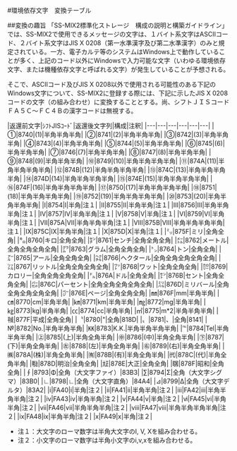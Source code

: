#環境依存文字　変換テーブル

##変換の趣旨
「SS-MIX2標準化ストレージ　構成の説明と構築ガイドライン」では、SS-MIX2で使用できるメッセージの文字は、１バイト系文字はASCIIコード、２バイト系文字はJIS X 0208（第一水準漢字及び第二水準漢字）のみと規定されている。一方、電子カルテ等のシステムはWindows上で動作していることが多く、上記のコード以外にWindowsで入力可能な文字（いわゆる環境依存文字、または機種依存文字と呼ばれる文字）が発生していることが予想される。

そこで、ASCIIコード及びJIS X 0208以外で使用される可能性のある下記のWindows文字について、SS-MIX2に登録する際には、下記に示したJIS X 0208コードの文字（の組み合わせ）に変換することとする。尚、シフトＪＩＳコード　ＦＡ５Ｃ～ＦＣ４Ｂの漢字コードは無視する。

|返還前文字|ｼﾌﾄJISｺｰﾄﾞ|返還後文字列|構成|注釈|
|---|---|---|---|---|---|
|①|8740|(1)|半角半角半角|
|②|8741|(2)|半角半角半角|
|③|8742|(3)|半角半角半角|
|④|8743|(4)|半角半角半角|
|⑤|8744|(5)|半角半角半角|
|⑥|8745|(6)|半角半角半角|
|⑦|8746|(7)|半角半角半角|
|⑧|8747|(8)|半角半角半角|
|⑨|8748|(9)|半角半角半角|
|⑩|8749|(10)|半角半角半角半角|
|⑪|874A|(11)|半角半角半角半角|
|⑫|874B|(12)|半角半角半角半角|
|⑬|874C|(13)|半角半角半角半角|
|⑭|874D|(14)|半角半角半角半角|
|⑮|874E|(15)|半角半角半角半角|
|⑯|874F|(16)|半角半角半角半角|
|⑰|8750|(17)|半角半角半角半角|
|⑱|8751|(18)|半角半角半角半角|
|⑲|8752|(19)|半角半角半角半角|
|⑳|8753|(20)|半角半角半角半角|
|Ⅰ|8754|I|半角|注１|
|Ⅱ|8755|II|半角半角|注１|
|Ⅲ|8756|III|半角半角半角|注１|
|Ⅳ|8757|IV|半角半角|注１|
|Ⅴ|8758|V|半角|注１|
|Ⅵ|8759|VI|半角半角|注１|
|Ⅶ|875A|VII|半角半角半角|注１|
|Ⅷ|875B|VIII|半角半角半角半角|注１|
|Ⅸ|875C|IX|半角半角|注１|
|Ⅹ|875D|X|半角|注１|
|㍉|875F|ミリ|全角全角|
|㌔|8760|キロ|全角全角|
|㌢|8761|センチ|全角全角全角|
|㍍|8762|メートル|全角全角全角全角|
|㌘|8763|グラム|全角全角全角|
|㌧|8764|トン|全角全角|
|㌃|8765|アール|全角全角全角|
|㌶|8766|ヘクタール|全角全角全角全角全角|
|㍑|8767|リットル|全角全角全角全角|
|㍗|8768|ワット|全角全角全角|
|㌍|8769|カロリー|全角全角全角全角|
|㌦|876A|ドル|全角全角|
|㌣|876B|セント|全角全角全角|
|㌫|876C|パーセント|全角全角全角全角全角|
|㍊|876D|ミリバール|全角全角全角全角全角|
|㌻|876E|ページ|全角全角全角|
|㎜|876F|mm|半角半角|
|㎝|8770|cm|半角半角|
|㎞|8771|km|半角半角|
|㎎|8772|mg|半角半角|
|㎏|8773|kg|半角半角|
|㏄|8774|cc|半角半角|
|㎡|8775|m*2|半角半角半角|
|㍻|877F|平成|全角全角|
|〝|8780|"|全角|818D|
|〟|8781|、|全角|8141|
|№|8782|No.|半角半角半角|
|㏍|8783|K.K.|半角半角半角半角|
|℡|8784|Tel|半角半角半角|
|㊤|8785|(上)|半角全角半角|
|㊥|8786|(中)|半角全角半角|
|㊦|8787|(下)|半角全角半角|
|㊧|8788|(左)|半角全角半角|
|㊨|8789|(右)|半角全角半角|
|㈱|878A|(株)|半角全角半角|
|㈲|878B|(有)|半角全角半角|
|㈹|878C|(代)|半角全角半角|
|㍾|878D|明治|全角全角|
|㍽|878E|大正|全角全角|
|㍼|878F|昭和|全角全角|
|∮|8793|Φ|全角（大文字ファイ）|83B3|
|∑|8794|Σ|全角（大文字シグマ）|83B0|
|∟|8798|∟|全角（大文字直角）|84A4|
|⊿|8799|Δ|全角（大文字デルタ）|83A2|
|ⅰ|FA40|i|半角|注２|
|ⅱ|FA41|ii|半角半角|注２|
|ⅲ|FA42|iii|半角半角半角|注２|
|ⅳ|FA43|iv|半角半角|注２|
|ⅴ|FA44|v|半角|注２|
|ⅵ|FA45|vi|半角半角|注２|
|ⅶ|FA46|vii|半角半角半角|注２|
|ⅷ|FA47|viii|半角半角半角半角|注２|
|ⅸ|FA48|ix|半角半角|注２|
|ⅹ|FA49|x|半角|注２|

* 注１：大文字のローマ数字は半角大文字のI, V, Xを組み合わせる。
* 注２：小文字のローマ数字は半角小文字のi,v,xを組み合わせる。